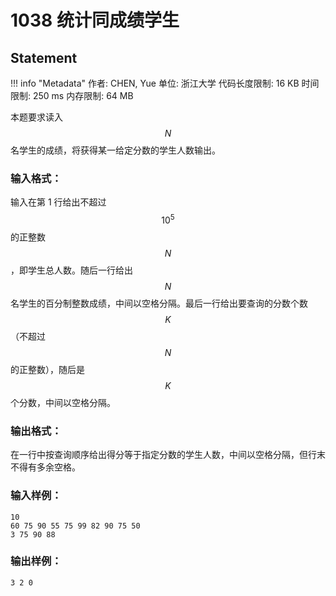 
# 1038 统计同成绩学生

## Statement

!!! info "Metadata"
    作者: CHEN, Yue
    单位: 浙江大学
    代码长度限制: 16 KB
    时间限制: 250 ms
    内存限制: 64 MB

本题要求读入 $$N$$ 名学生的成绩，将获得某一给定分数的学生人数输出。

### 输入格式：

输入在第 1 行给出不超过 $$10^5$$ 的正整数 $$N$$，即学生总人数。随后一行给出 $$N$$ 名学生的百分制整数成绩，中间以空格分隔。最后一行给出要查询的分数个数 $$K$$（不超过 $$N$$ 的正整数），随后是 $$K$$ 个分数，中间以空格分隔。

### 输出格式：

在一行中按查询顺序给出得分等于指定分数的学生人数，中间以空格分隔，但行末不得有多余空格。

### 输入样例：
```plaintext
10
60 75 90 55 75 99 82 90 75 50
3 75 90 88
```

### 输出样例：
```plaintext
3 2 0
```


